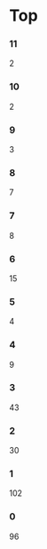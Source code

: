 # Top
### 11
   2
### 10
   2
### 9
   3
### 8
   7
### 7
   8
### 6
   15
### 5
   4
### 4
   9
### 3
   43
### 2
   30
### 1
   102
### 0
   96

